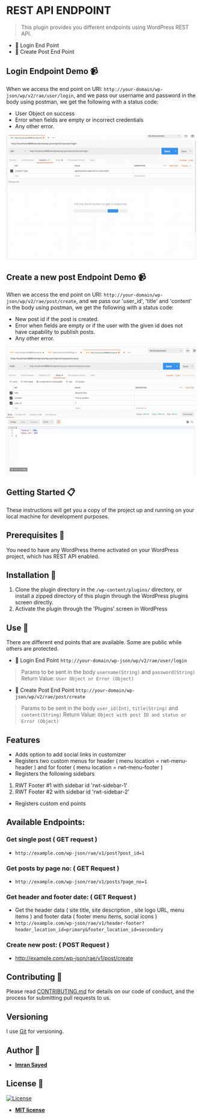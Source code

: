 # REST API ENDPOINT

> This plugin provides you different endpoints using WordPress REST API.

* :bust_in_silhouette: Login End Point
* :page_with_curl: Create Post End Point

## Login Endpoint Demo :video_camera:

When we access the end point on URI: `http://your-domain/wp-json/wp/v2/rae/user/login`,
and we pass our username and password in the body using postman, we get the following with a status code:
* User Object on success
* Error when fields are empty or incorrect credentials
* Any other error.

![](login-endpoint-demo.gif)

## Create a new post Endpoint Demo :video_camera:

When we access the end point on URI: `http://your-domain/wp-json/wp/v2/rae/post/create`,
and we pass our 'user_id', 'title' and 'content' in the body using postman, we get the following with a status code:
* New post id if the post is created.
* Error when fields are empty or if the user with the given id does not have capability to publish posts.
* Any other error.

![](create-new-post.gif)

## Getting Started :clipboard:

These instructions will get you a copy of the project up and running on your local machine for development purposes.

## Prerequisites :door:

You need to have any WordPress theme activated on your WordPress project, which has REST API enabled.

## Installation :wrench:

1. Clone the plugin directory in the `/wp-content/plugins/` directory, or install a zipped directory of this plugin through the WordPress plugins screen directly.
2. Activate the plugin through the 'Plugins' screen in WordPress

## Use :ski:

There are different end points that are available. Some are public while others are protected.

* :bust_in_silhouette: Login End Point `http://your-domain/wp-json/wp/v2/rae/user/login`

> Params to be sent in the body
`username(String)` and `password(String)`
Return Value: `User Object or Error (Object)`

* :page_with_curl: Create Post End Point `http://your-domain/wp-json/wp/v2/rae/post/create`

> Params to be sent in the body
`user_id(Int)`, `title(String)` and `content(String)`
Return Value: `Object with post ID and status or Error (Object)`


## Features
* Adds option to add social links in customizer
* Registers two custom menus for header ( menu location = rwt-menu-header ) and for footer ( menu location = rwt-menu-footer )
* Registers the following sidebars
1. RWT Footer #1 with sidebar id 'rwt-sidebar-1'
2. RWT Footer #2 with sidebar id 'rwt-sidebar-2'

* Registers custom end points

## Available Endpoints:

### Get single post ( GET request )
* `http://example.com/wp-json/rae/v1/post?post_id=1`

### Get posts by page no: ( GET Request )
* `http://example.com/wp-json/rae/v1/posts?page_no=1`

### Get header and footer date: ( GET Request )
* Get the header data ( site title, site description , site logo URL, menu items ) and footer data ( footer menu items, social icons )
* `http://example.com/wp-json/rae/v1/header-footer?header_location_id=primary&footer_location_id=secondary`

### Create new post: ( POST Request )
* http://example.com/wp-json/rae/v1/post/create

## Contributing :busts_in_silhouette:

Please read [CONTRIBUTING.md](https://gist.github.com/PurpleBooth/b24679402957c63ec426) for details on our code of conduct, and the process for submitting pull requests to us.

## Versioning

I use [Git](https://github.com/) for versioning. 

## Author :pencil:

* **[Imran Sayed](https://codeytek.com)**

## License :page_facing_up:

[![License](http://img.shields.io/:license-mit-blue.svg?style=flat-square)](http://badges.mit-license.org)

- **[MIT license](http://opensource.org/licenses/mit-license.php)**
